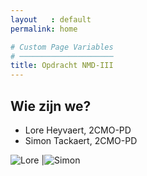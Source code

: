 ```yaml
---
layout   : default
permalink: home

# Custom Page Variables
# ─────────────────────
title: Opdracht NMD-III
---
```


Wie zijn we?
------------

 - Lore Heyvaert, 2CMO-PD
 - Simon Tackaert, 2CMO-PD

![Lore](/1718-nmd3-project-heyvaert-tackaert/assets/img/lore.jpg "Lore")  |![Simon](/1718-nmd3-project-heyvaert-tackaert/assets/img/simon.jpg "Simon")
